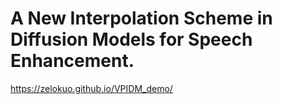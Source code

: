 # A New Interpolation Scheme in Diffusion Models for Speech Enhancement.
https://zelokuo.github.io/VPIDM_demo/
